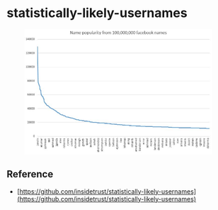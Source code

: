 # statistically-likely-usernames

<figure><img src="../.gitbook/assets/image.png" alt=""><figcaption></figcaption></figure>



## Reference

* [https://github.com/insidetrust/statistically-likely-usernames](https://github.com/insidetrust/statistically-likely-usernames)
